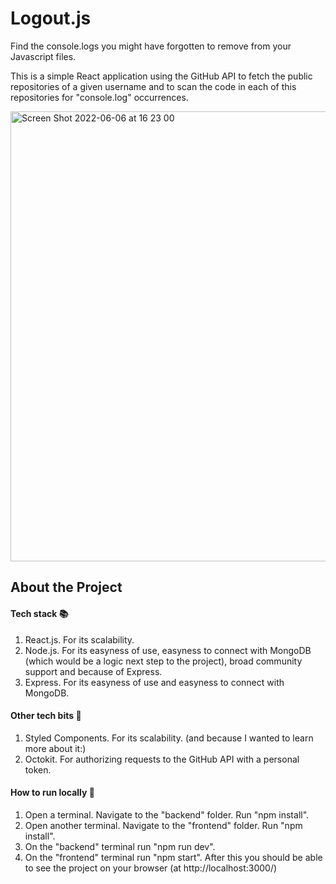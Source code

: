 # Logout.js

Find the console.logs you might have forgotten to remove from your Javascript files.

This is a simple React application using the GitHub API to fetch the public repositories of a given username and to scan the code in each of this repositories for "console.log" occurrences.

<img width="720" alt="Screen Shot 2022-06-06 at 16 23 00" src="https://user-images.githubusercontent.com/85259118/172180456-fd526d01-8a1f-4013-9616-c101f49dc942.png">

## About the Project

#### Tech stack 📚

1. React.js. For its scalability.
2. Node.js. For its easyness of use, easyness to connect with MongoDB (which would be a logic next step to the project), broad community support and because of Express.
3. Express. For its easyness of use and easyness to connect with MongoDB.

#### Other tech bits 🔩

1. Styled Components. For its scalability. (and because I wanted to learn more about it:)
2. Octokit. For authorizing requests to the GitHub API with a personal token.

#### How to run locally 📜

1. Open a terminal. Navigate to the "backend" folder. Run "npm install".
2. Open another terminal. Navigate to the "frontend" folder. Run "npm install".
3. On the "backend" terminal run "npm run dev".
4. On the "frontend" terminal run "npm start". After this you should be able to see the project on your browser (at http://localhost:3000/)
